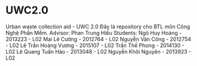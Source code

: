 # UWC2.0
Urban waste collection aid - UWC 2.0
Đây là repository cho BTL môn Công Nghệ Phần Mềm.
Advisor: Phan Trung Hiếu
Students: Ngô Huy Hoàng - 2013223 - L02
          Mai Lê Cường - 2012764 - L02
          Nguyễn Văn Công - 2012754 - L02
          Lê Trần Hoàng Vương - 2015107 - L02
          Trần Thế Phong - 2014130 - L02
          Lê Quang Tuấn Hào - 2013048 - L02
          Nguyễn Khôi Nguyên - 2013923 - L02
